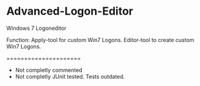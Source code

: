Advanced-Logon-Editor
=====================

Windows 7 Logoneditor

Function:
Apply-tool for custom Win7 Logons.
Editor-tool to create custom Win7 Logons.

=====================
- Not completly commented
- Not completly JUnit tested. Tests outdated.
